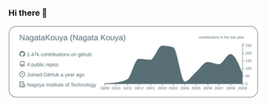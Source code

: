 ### Hi there 👋

[![](https://raw.githubusercontent.com/NagataKouya/NagataKouya/master/profile-summary-card-output/default/0-profile-details.svg)](https://github.com/vn7n24fzkq/github-profile-summary-cards)

